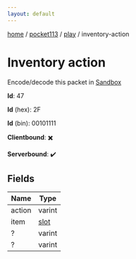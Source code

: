```yaml
---
layout: default
---
```


[home](/)  /  [pocket113](/protocol/pocket113)  /  [play](/protocol/pocket113/play)  /  inventory-action

# Inventory action

Encode/decode this packet in [Sandbox](../../../sandbox/pocket113#play.inventory_action)

**Id**: 47

**Id** (hex): 2F

**Id** (bin): 00101111

**Clientbound**: ✖️

**Serverbound**: ✔️

## Fields

Name | Type
---|---
action | varint
item | [slot](/protocol/pocket113/types/slot)
? | varint
? | varint
